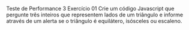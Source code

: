Teste de Performance 3
Exercício 01
Crie um código Javascript que pergunte três inteiros que representem lados de um triângulo e informe através de um alerta se o triângulo é equilátero, isósceles ou escaleno.
